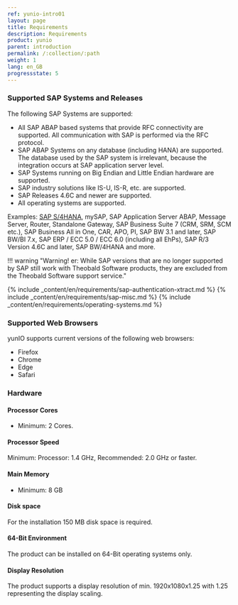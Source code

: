 ```yaml
---
ref: yunio-intro01
layout: page
title: Requirements
description: Requirements
product: yunio
parent: introduction
permalink: /:collection/:path
weight: 1
lang: en_GB
progressstate: 5
---
```


### Supported SAP Systems and Releases

The following SAP Systems are supported:
- All SAP ABAP based systems that provide RFC connectivity are supported. 
All communication with SAP is performed via the RFC protocol. 
- SAP ABAP Systems on any database (including HANA) are supported. The database used by the SAP system is irrelevant, because the integration occurs at SAP application server level.
- SAP Systems running on Big Endian and Little Endian hardware are supported.
- SAP industry solutions like IS-U, IS-R, etc. are supported.
- SAP Releases 4.6C and newer are supported. 
- All operating systems are supported.

Examples:
[SAP S/4HANA](https://kb.theobald-software.com/sap/supported-sap-and-hana-versions-by-theobald-software-products), mySAP, SAP Application Server ABAP, Message Server, Router, Standalone Gateway, SAP Business Suite 7 (CRM, SRM, SCM etc.), SAP Business All in One, CAR, APO, PI, SAP BW 3.1 and later, SAP BW/BI 7.x, SAP ERP / ECC 5.0 / ECC 6.0 (including all EhPs), SAP R/3 Version 4.6C and later, SAP BW/4HANA and more.

!!! warning "Warning! er: While SAP versions that are no longer supported by SAP still work with Theobald Software products, they are excluded from the Theobald Software support service."

{% include _content/en/requirements/sap-authentication-xtract.md %}
{% include _content/en/requirements/sap-misc.md %}
{% include _content/en/requirements/operating-systems.md %}

### Supported Web Browsers
yunIO supports current versions of the following web browsers: 
- Firefox 
- Chrome
- Edge
- Safari

### Hardware 

#### Processor Cores
- Minimum: 2 Cores. 

#### Processor Speed   
Minimum: Processor: 1.4 GHz, Recommended: 2.0 GHz or faster.

#### Main Memory
- Minimum: 8 GB

#### Disk space
For the installation 150 MB disk space is required.

#### 64-Bit Environment	
The product can be installed on 64-Bit operating systems only.

#### Display Resolution
The product supports a display resolution of min. 1920x1080x1.25 with 1.25 representing the display scaling.
